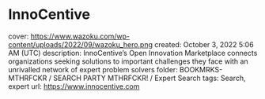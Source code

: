 # InnoCentive

cover: https://www.wazoku.com/wp-content/uploads/2022/09/wazoku_hero.png
created: October 3, 2022 5:06 AM (UTC)
description: InnoCentive’s Open Innovation Marketplace connects organizations seeking solutions to important challenges they face with an unrivalled network of expert problem solvers
folder: BOOKMRKS-MTHRFCKR / SEARCH PARTY MTHRFCKR! / Expert Search
tags: Search, expert
url: https://www.innocentive.com